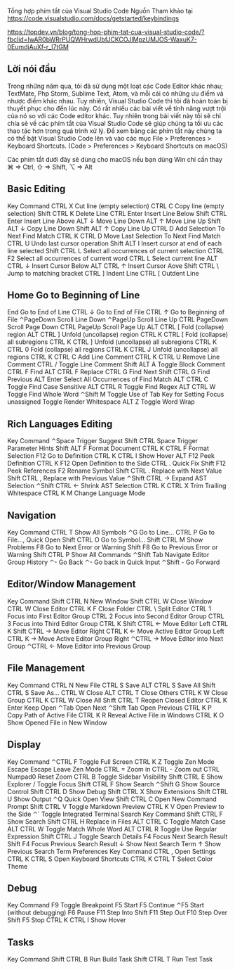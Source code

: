 Tổng hợp phím tắt của Visual Studio Code
Nguồn
Tham khảo tại https://code.visualstudio.com/docs/getstarted/keybindings

https://topdev.vn/blog/tong-hop-phim-tat-cua-visual-studio-code/?fbclid=IwAR0bWRrPUQWHrwdUbfJCKCOJlMpzUMJOS-WaxuK7-0EumdjAuXf-r_l7tGM





## Lời nói đầu
Trong những năm qua, tôi đã sử dụng một loạt các Code Editor khác nhau; TextMate, Php Storm, Sublime Text, Atom, và mỗi cái có những ưu điểm và nhược điểm khác nhau. Tuy nhiên, Visual Studio Code thì tôi đã hoàn toàn bị thuyết phục cho đến lúc này. Có rất nhiều các bài viết về tính năng vượt trội của nó so với các Code editor khác. Tuy nhiên trong bài viết này tôi sẽ chỉ chia sẻ về các phím tắt của Visual Studio Code sẽ giúp chúng ta tối ưu các thao tác hơn trong quá trình xử lý. Để xem bảng các phím tắt này chúng ta có thể bật Visual Studio Code lên và vào các mục File > Preferences > Keyboard Shortcuts. (Code > Preferences > Keyboard Shortcuts on macOS)


Các phím tắt dưới đây sẽ dùng cho macOS nếu bạn dùng Win chỉ cần thay  ⌘ => Ctrl, ⇧ => Shift, ⌥ => Alt

## Basic Editing
Key	Command
CTRL X	Cut line (empty selection)
CTRL C	Copy line (empty selection)
Shift CTRL K	Delete Line
CTRL Enter	Insert Line Below
Shift CTRL Enter	Insert Line Above
ALT ↓	Move Line Down
ALT ↑	Move Line Up
Shift ALT ↓	Copy Line Down
Shift ALT ↑	Copy Line Up
CTRL D	Add Selection To Next Find Match
CTRL K CTRL D	Move Last Selection To Next Find Match
CTRL U	Undo last cursor operation
Shift ALT I	Insert cursor at end of each line selected
Shift CTRL L	Select all occurrences of current selection
CTRL F2	Select all occurrences of current word
CTRL L	Select current line
ALT CTRL ↓	Insert Cursor Below
ALT CTRL ↑	Insert Cursor Aove
Shift CTRL \	Jump to matching bracket
CTRL ]	Indent Line
CTRL [	Outdent Line


## Home	Go to Beginning of Line
End	Go to End of Line
CTRL ↓	Go to End of File
CTRL ↑	Go to Beginning of File
⌃PageDown	Scroll Line Down
⌃PageUp	Scroll Line Up
CTRL PageDown	Scroll Page Down
CTRL PageUp	Scroll Page Up
ALT CTRL [	Fold (collapse) region
ALT CTRL ]	Unfold (uncollapse) region
CTRL K CTRL [	Fold (collapse) all subregions
CTRL K CTRL ]	Unfold (uncollapse) all subregions
CTRL K CTRL 0	Fold (collapse) all regions
CTRL K CTRL J	Unfold (uncollapse) all regions
CTRL K CTRL C	Add Line Comment
CTRL K CTRL U	Remove Line Comment
CTRL /	Toggle Line Comment
Shift ALT A	Toggle Block Comment
CTRL F	Find
ALT CTRL F	Replace
CTRL G	Find Next
Shift CTRL G	Find Previous
ALT Enter	Select All Occurrences of Find Match
ALT CTRL C	Toggle Find Case Sensitive
ALT CTRL R	Toggle Find Regex
ALT CTRL W	Toggle Find Whole Word
⌃Shift M	Toggle Use of Tab Key for Setting Focus
unassigned	Toggle Render Whitespace
ALT Z	Toggle Word Wrap

## Rich Languages Editing
Key	Command
⌃Space	Trigger Suggest
Shift CTRL Space	Trigger Parameter Hints
Shift ALT F	Format Document
CTRL K CTRL F	Format Selection
F12	Go to Definition
CTRL K CTRL I	Show Hover
ALT F12	Peek Definition
CTRL K F12	Open Definition to the Side
CTRL .	Quick Fix
Shift F12	Peek References
F2	Rename Symbol
Shift CTRL .	Replace with Next Value
Shift CTRL ,	Replace with Previous Value
⌃Shift CTRL →	Expand AST Selection
⌃Shift CTRL ←	Shrink AST Selection
CTRL K CTRL X	Trim Trailing Whitespace
CTRL K M	Change Language Mode

## Navigation
Key	Command
CTRL T	Show All Symbols
⌃G	Go to Line…
CTRL P	Go to File…, Quick Open
Shift CTRL O	Go to Symbol…
Shift CTRL M	Show Problems
F8	Go to Next Error or Warning
Shift F8	Go to Previous Error or Warning
Shift CTRL P	Show All Commands
⌃Shift Tab	Navigate Editor Group History
⌃-	Go Back
⌃-	Go back in Quick Input
⌃Shift -	Go Forward

## Editor/Window Management
Key	Command
Shift CTRL N	New Window
Shift CTRL W	Close Window
CTRL W	Close Editor
CTRL K F	Close Folder
CTRL \	Split Editor
CTRL 1	Focus into First Editor Group
CTRL 2	Focus into Second Editor Group
CTRL 3	Focus into Third Editor Group
CTRL K Shift CTRL ←	Move Editor Left
CTRL K Shift CTRL →	Move Editor Right
CTRL K ←	Move Active Editor Group Left
CTRL K →	Move Active Editor Group Right
⌃CTRL →	Move Editor into Next Group
⌃CTRL ←	Move Editor into Previous Group

## File Management
Key	Command
CTRL N	New File
CTRL S	Save
ALT CTRL S	Save All
Shift CTRL S	Save As…
CTRL W	Close
ALT CTRL T	Close Others
CTRL K W	Close Group
CTRL K CTRL W	Close All
Shift CTRL T	Reopen Closed Editor
CTRL K Enter	Keep Open
⌃Tab	Open Next
⌃Shift Tab	Open Previous
CTRL K P	Copy Path of Active File
CTRL K R	Reveal Active File in Windows
CTRL K O	Show Opened File in New Window

## Display
Key	Command
⌃CTRL F	Toggle Full Screen
CTRL K Z	Toggle Zen Mode
Escape Escape	Leave Zen Mode
CTRL =	Zoom in
CTRL -	Zoom out
CTRL Numpad0	Reset Zoom
CTRL B	Toggle Sidebar Visibility
Shift CTRL E	Show Explorer / Toggle Focus
Shift CTRL F	Show Search
⌃Shift G	Show Source Control
Shift CTRL D	Show Debug
Shift CTRL X	Show Extensions
Shift CTRL U	Show Output
⌃Q	Quick Open View
Shift CTRL C	Open New Command Prompt
Shift CTRL V	Toggle Markdown Preview
CTRL K V	Open Preview to the Side
⌃`	Toggle Integrated Terminal
Search
Key	Command
Shift CTRL F	Show Search
Shift CTRL H	Replace in Files
ALT CTRL C	Toggle Match Case
ALT CTRL W	Toggle Match Whole Word
ALT CTRL R	Toggle Use Regular Expression
Shift CTRL J	Toggle Search Details
F4	Focus Next Search Result
Shift F4	Focus Previous Search Result
↓	Show Next Search Term
↑	Show Previous Search Term
Preferences
Key	Command
CTRL ,	Open Settings
CTRL K CTRL S	Open Keyboard Shortcuts
CTRL K CTRL T	Select Color Theme

## Debug
Key	Command
F9	Toggle Breakpoint
F5	Start
F5	Continue
⌃F5	Start (without debugging)
F6	Pause
F11	Step Into
Shift F11	Step Out
F10	Step Over
Shift F5	Stop
CTRL K CTRL I	Show Hover
## Tasks
Key	Command
Shift CTRL B	Run Build Task
Shift CTRL T	Run Test Task
